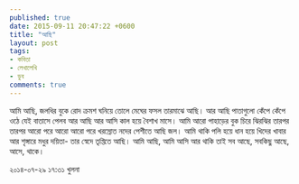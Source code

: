 ```yaml
---
published: true
date: 2015-09-11 20:47:22 +0600
title: "আছি"
layout: post
tags:
- কবিতা
- লেখালেখি
- ডুব
comments: true
---
```

আমি আছি,
জলধির বুকে রোদ ক্রমশ ঘনিয়ে তোলে মেঘের ফসল
তারমাঝে আছি।
আর আছি পাতাগুলো
কেঁপে কেঁপে ওঠে যেই বাতাসে পেলব
আর আছি আর আসি
কাল হয়ে বৈশাখ মাসে।
আমি আরো পাহাড়ের বুক চিরে ঝিরঝির
তারপর তারপর আরো পরে আরো আরো পরে
খরস্রোত নদের পেশীতে আছি জল।
আমি থাকি পলি হয়ে ধান হয়ে
খিদের খাবার আর
শৃঙ্গারে মধুর দয়িতা-
তার স্বেদে তৃপ্তিতে আছি।
আমি আছি, আমি আসি আর থাকি তাই
সব আছে, সবকিছু আছে, আসে, থাকে।

২০১৪-০৭-২৯ ১৭:৩১
খুলনা

